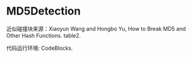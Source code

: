 # MD5Detection
近似碰撞块来源：Xiaoyun Wang and Hongbo Yu, How to Break MD5 and Other Hash Functions. table2.

代码运行环境: CodeBlocks.
